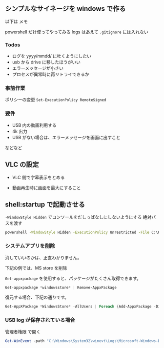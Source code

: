 ## シンプルなサイネージを windows で作る

以下は メモ

powershell だけ使ってやってみる
logs はあえて `.gitignore` には入れない

### Todos

- ログを yyyy/mmdd/ に吐くようにしたい
- usb から drive に移したほうがいい
- エラーメッセージが小さい
- プロセスが異常時に再リトライできるか

### 事前作業

ポリシーの変更
`Set-ExecutionPolicy RemoteSigned`

### 要件

- USB 内の動画利用する
- 4k 出力
- USB がない場合は、エラーメッセージを画面に出すこと

などなど

## VLC の設定

- VLC 側で字幕表示をとめる

- 動画再生時に画面を最大にすること

## shell:startup で起動させる

`-WindowStyle Hidden` でコンソールをだしっぱなしにしないようにする
絶対パスを渡す

```bat
powershell -WindowStyle Hidden -ExecutionPolicy Unrestricted -File C:\Users\oplan\Documents\signage\play.ps1
```

### システムアプリを削除

消していいのかは、正直わかりません。

下記の例では、MS store を削除

`Get-appxpackage` を使用すると、パッケージがたくさん取得できます。

```powershell
Get-appxpackage *windowsstore* | Remove-AppxPackage
```

復元する場合、下記の通りです。

```powershell
Get-AppXPackage *WindowsStore* -AllUsers | Foreach {Add-AppxPackage -DisableDevelopmentMode -Register "$($_.InstallLocation)\AppXManifest.xml"}
```

### USB log が保存されている場合

管理者権限 で開く

```powershell
Get-WinEvent -path "C:\Windows\System32\winevt\Logs\Microsoft-Windows-DriverFrameworks-UserMode%4Operational.evtx"
```
